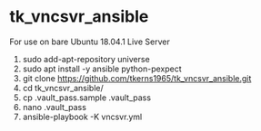 # tk_vncsvr_ansible

For use on bare Ubuntu 18.04.1 Live Server

 1. sudo add-apt-repository universe
 2. sudo apt install -y ansible python-pexpect
 3. git clone https://github.com/tkerns1965/tk_vncsvr_ansible.git
 4. cd tk_vncsvr_ansible/
 5. cp .vault_pass.sample .vault_pass
 6. nano .vault_pass
 7. ansible-playbook -K vncsvr.yml 
